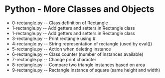 # Python - More Classes and Objects
- 0-rectangle.py -- Class definition of Rectangle
- 1-rectangle.py -- Add getters and setters in Rectangle class
- 1-rectangle.py -- Add getters and setters in Rectangle class
- 3-rectangle.py -- Print rectangle using #
- 4-rectangle.py -- String representation of rectangle (used by eval())
- 5-rectangle.py -- Action when deleting instance
- 6-rectangle.py -- Class counter (number of instances available)
- 7-rectangle.py -- Change print character
- 8-rectangle.py -- Compare two triangle instances based on area
- 9-rectangle.py -- Rectangle instance of square (same height and width)



